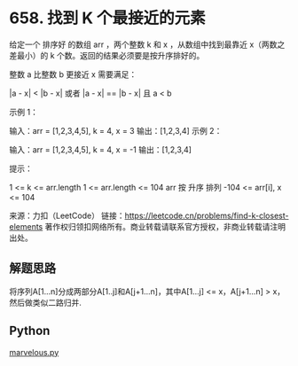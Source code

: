 # 658. 找到 K 个最接近的元素

给定一个 排序好 的数组 arr ，两个整数 k 和 x ，从数组中找到最靠近 x（两数之差最小）的 k 个数。返回的结果必须要是按升序排好的。

整数 a 比整数 b 更接近 x 需要满足：

|a - x| < |b - x| 或者
|a - x| == |b - x| 且 a < b
 

示例 1：

输入：arr = [1,2,3,4,5], k = 4, x = 3
输出：[1,2,3,4]
示例 2：

输入：arr = [1,2,3,4,5], k = 4, x = -1
输出：[1,2,3,4]
 

提示：

1 <= k <= arr.length
1 <= arr.length <= 104
arr 按 升序 排列
-104 <= arr[i], x <= 104

来源：力扣（LeetCode）
链接：https://leetcode.cn/problems/find-k-closest-elements
著作权归领扣网络所有。商业转载请联系官方授权，非商业转载请注明出处。


## 解题思路

将序列A[1...n]分成两部分A[1..j]和A[j+1...n]，其中A[1...j] <= x，A[j+1...n] > x，然后做类似二路归并.

## Python

[marvelous.py](./marvelous.py)
